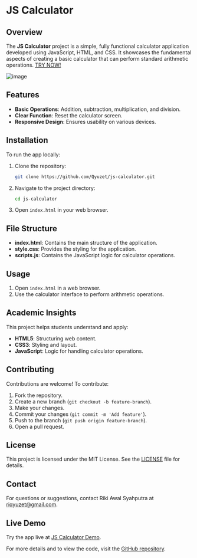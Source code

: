 # JS Calculator

## Overview

The **JS Calculator** project is a simple, fully functional calculator application developed using JavaScript, HTML, and CSS. It showcases the fundamental aspects of creating a basic calculator that can perform standard arithmetic operations.
[TRY NOW!](https://qyuzet.github.io/js-calculator/)

![image](https://github.com/Qyuzet/js-calculator/assets/93258081/40098921-fe05-4747-a535-941049bea426)


## Features

- **Basic Operations**: Addition, subtraction, multiplication, and division.
- **Clear Function**: Reset the calculator screen.
- **Responsive Design**: Ensures usability on various devices.

## Installation

To run the app locally:

1. Clone the repository:
    ```bash
    git clone https://github.com/Qyuzet/js-calculator.git
    ```
2. Navigate to the project directory:
    ```bash
    cd js-calculator
    ```
3. Open `index.html` in your web browser.

## File Structure

- **index.html**: Contains the main structure of the application.
- **style.css**: Provides the styling for the application.
- **scripts.js**: Contains the JavaScript logic for calculator operations.

## Usage

1. Open `index.html` in a web browser.
2. Use the calculator interface to perform arithmetic operations.

## Academic Insights

This project helps students understand and apply:

- **HTML5**: Structuring web content.
- **CSS3**: Styling and layout.
- **JavaScript**: Logic for handling calculator operations.

## Contributing

Contributions are welcome! To contribute:

1. Fork the repository.
2. Create a new branch (`git checkout -b feature-branch`).
3. Make your changes.
4. Commit your changes (`git commit -m 'Add feature'`).
5. Push to the branch (`git push origin feature-branch`).
6. Open a pull request.

## License

This project is licensed under the MIT License. See the [LICENSE](https://github.com/Qyuzet/js-calculator/blob/main/LICENSE) file for details.

## Contact

For questions or suggestions, contact Riki Awal Syahputra at [riqyuzet@gmail.com](mailto:riqyuzet@gmail.com).

## Live Demo

Try the app live at [JS Calculator Demo](https://qyuzet.github.io/js-calculator/).

For more details and to view the code, visit the [GitHub repository](https://github.com/Qyuzet/js-calculator).
